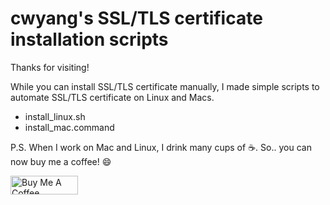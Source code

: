 # cwyang's SSL/TLS certificate installation scripts

Thanks for visiting!

While you can install SSL/TLS certificate manually,
I made simple scripts to automate SSL/TLS certificate on Linux and Macs.

* install_linux.sh
* install_mac.command

P.S.
When I work on Mac and Linux, I drink many cups of :coffee:.
So.. you can now buy me a coffee! :smile:

<a href="https://www.buymeacoffee.com/cwyang" target="_blank"><img src="https://cdn.buymeacoffee.com/buttons/v2/default-yellow.png" alt="Buy Me A Coffee" style="height: 30px !important;width: 108px !important;" ></a>

